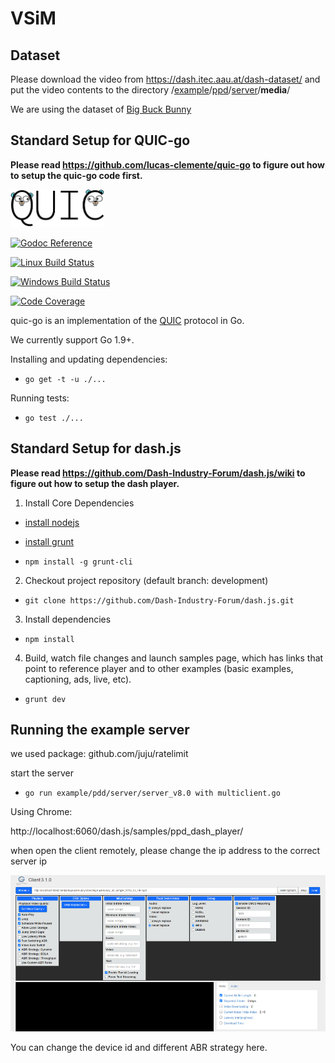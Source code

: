
# VSiM 





  

## Dataset
Please download the video from https://dash.itec.aau.at/dash-dataset/
and put the video contents to the directory /[example](https://github.com/VSiM-QUIC/VSiM-QUIC/tree/master/example)/[ppd](https://github.com/VSiM-QUIC/VSiM-QUIC/tree/master/example/ppd)/[server](https://github.com/VSiM-QUIC/VSiM-QUIC/tree/master/example/ppd/server)/**media**/

  
We are using the dataset of [Big Buck Bunny](http://ftp.itec.aau.at/datasets/DASHDataset2014/BigBuckBunny/)






  

## Standard Setup for QUIC-go

**Please read https://github.com/lucas-clemente/quic-go to figure out how to setup the quic-go code first.**

  

<img  src="docs/quic.png"  width=150  height=60>

  

[![Godoc Reference](https://img.shields.io/badge/godoc-reference-blue.svg?style=flat-square)](https://godoc.org/github.com/lucas-clemente/quic-go)

[![Linux Build Status](https://img.shields.io/travis/lucas-clemente/quic-go/master.svg?style=flat-square&label=linux+build)](https://travis-ci.org/lucas-clemente/quic-go)

[![Windows Build Status](https://img.shields.io/appveyor/ci/lucas-clemente/quic-go/master.svg?style=flat-square&label=windows+build)](https://ci.appveyor.com/project/lucas-clemente/quic-go/branch/master)

[![Code Coverage](https://img.shields.io/codecov/c/github/lucas-clemente/quic-go/master.svg?style=flat-square)](https://codecov.io/gh/lucas-clemente/quic-go/)

  

quic-go is an implementation of the [QUIC](https://en.wikipedia.org/wiki/QUIC) protocol in Go.

  

We currently support Go 1.9+.

  

Installing and updating dependencies:

  

* ```go get -t -u ./...```

  

Running tests:

  

* ```go test ./...```

  

## Standard Setup for dash.js

  

**Please read https://github.com/Dash-Industry-Forum/dash.js/wiki to figure out how to setup the dash player.**

  

1. Install Core Dependencies

*  [install nodejs](http://nodejs.org/)

*  [install grunt](http://gruntjs.com/getting-started)

*  ```npm install -g grunt-cli```

2. Checkout project repository (default branch: development)

*  ```git clone https://github.com/Dash-Industry-Forum/dash.js.git```

3. Install dependencies

*  ```npm install```

4. Build, watch file changes and launch samples page, which has links that point to reference player and to other examples (basic examples, captioning, ads, live, etc).

*  ```grunt dev```

  

## Running the example server

  
we used package: github.com/juju/ratelimit


start the server

* ```go run example/pdd/server/server_v8.0 with multiclient.go```

  
  

Using Chrome:

  

http://localhost:6060/dash.js/samples/ppd_dash_player/

when open the client remotely, please change the ip address to the correct server ip

<img  src="docs/dashsetup.png"  width=600  height=250>

You can change the device id and different ABR strategy here.


